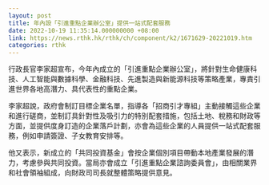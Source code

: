 ```yaml
---
layout: post
title: 年內設「引進重點企業辦公室」提供一站式配套服務
date: 2022-10-19 11:35:14.000000000 +08:00
link: https://news.rthk.hk/rthk/ch/component/k2/1671629-20221019.htm
categories: rthk
---
```


行政長官李家超宣布，今年內成立的「引進重點企業辦公室」，將針對生命健康科技、人工智能與數據科學、金融科技、先進製造與新能源科技等策略產業，專責引進世界各地高潛力、具代表性的重點企業。

李家超說，政府會制訂目標企業名單，指導各「招商引才專組」主動接觸這些企業和進行磋商，並制訂具針對性及吸引力的特別配套措施，包括土地、稅務和財政等方面，並提供度身訂造的企業落戶計劃，亦會為這些企業的人員提供一站式配套服務，例如申請簽證、子女教育安排等。

他又表示，新成立的「共同投資基金」會按企業個別項目帶動本地產業發展的潛力，考慮參與共同投資。當局亦會成立「引進重點企業諮詢委員會」，由相關業界和社會領袖組成，向財政司司長就整體策略提供意見。

